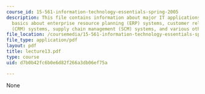 ```yaml
---
course_id: 15-561-information-technology-essentials-spring-2005
description: This file contains information about major IT applications in business,
  basics about enterprise resource planning (ERP) systems, customer relationship management
  (CRM) systems, supply chain management (SCM) systems, and various other examples.
file_location: /coursemedia/15-561-information-technology-essentials-spring-2005/d7b0b42fc6b0e6d82f266a3db06ef75a_lecture13.pdf
file_type: application/pdf
layout: pdf
title: lecture13.pdf
type: course
uid: d7b0b42fc6b0e6d82f266a3db06ef75a

---
```

None